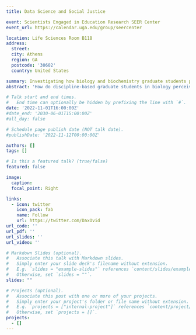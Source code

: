 ```yaml
---
title: Data Science and Social Justice

event: Scientists Engaged in Education Research SEER Center
event_url: https://calendar.uga.edu/group/seercenter

location: Life Sciences Room B118
address:
  street: 
  city: Athens
  region: GA
  postcode: '30602'
  country: United States

summary: Investigating how biology and biochemistry graduate students perceive data science in relation to social justice
abstract: 'How do discipline-based graduate students in biology perceive data science? Do they see it as a tool for social justice?'

# Talk start and end times.
#   End time can optionally be hidden by prefixing the line with `#`.
date: '2022-11-01T16:00:00Z'
#date_end: '2030-06-01T15:00:00Z'
#all_day: false

# Schedule page publish date (NOT talk date).
#publishDate: '2022-11-12T00:00:00Z'

authors: []
tags: []

# Is this a featured talk? (true/false)
featured: false

image:
  caption:
  focal_point: Right

links:
  - icon: twitter
    icon_pack: fab
    name: Follow
    url: https://twitter.com/DaxOvid
url_code: ''
url_pdf: ''
url_slides: ''
url_video: ''

# Markdown Slides (optional).
#   Associate this talk with Markdown slides.
#   Simply enter your slide deck's filename without extension.
#   E.g. `slides = "example-slides"` references `content/slides/example-slides.md`.
#   Otherwise, set `slides = ""`.
slides: ""

# Projects (optional).
#   Associate this post with one or more of your projects.
#   Simply enter your project's folder or file name without extension.
#   E.g. `projects = ["internal-project"]` references `content/project/deep-learning/index.md`.
#   Otherwise, set `projects = []`.
projects:
  - []
---
```

